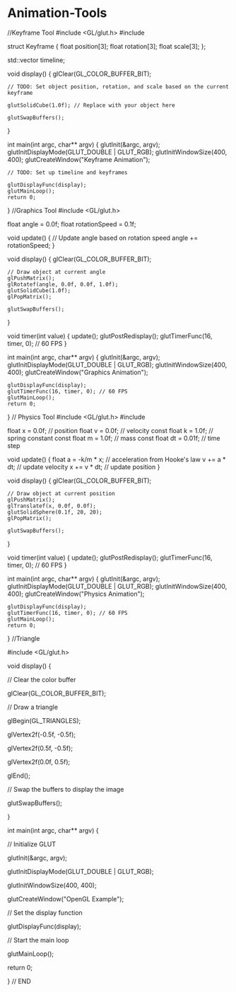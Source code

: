 # Animation-Tools
//Keyframe Tool
#include <GL/glut.h>
#include <vector>

struct Keyframe {
    float position[3];
    float rotation[3];
    float scale[3];
};

std::vector<Keyframe> timeline;

void display() {
    glClear(GL_COLOR_BUFFER_BIT);

    // TODO: Set object position, rotation, and scale based on the current keyframe

    glutSolidCube(1.0f); // Replace with your object here

    glutSwapBuffers();
}

int main(int argc, char** argv) {
    glutInit(&argc, argv);
    glutInitDisplayMode(GLUT_DOUBLE | GLUT_RGB);
    glutInitWindowSize(400, 400);
    glutCreateWindow("Keyframe Animation");

    // TODO: Set up timeline and keyframes

    glutDisplayFunc(display);
    glutMainLoop();
    return 0;
}
//Graphics Tool
#include <GL/glut.h>

float angle = 0.0f;
float rotationSpeed = 0.1f;

void update() {
    // Update angle based on rotation speed
    angle += rotationSpeed;
}

void display() {
    glClear(GL_COLOR_BUFFER_BIT);

    // Draw object at current angle
    glPushMatrix();
    glRotatef(angle, 0.0f, 0.0f, 1.0f);
    glutSolidCube(1.0f);
    glPopMatrix();

    glutSwapBuffers();
}

void timer(int value) {
    update();
    glutPostRedisplay();
    glutTimerFunc(16, timer, 0); // 60 FPS
}

int main(int argc, char** argv) {
    glutInit(&argc, argv);
    glutInitDisplayMode(GLUT_DOUBLE | GLUT_RGB);
    glutInitWindowSize(400, 400);
    glutCreateWindow("Graphics Animation");

    glutDisplayFunc(display);
    glutTimerFunc(16, timer, 0); // 60 FPS
    glutMainLoop();
    return 0;
}
// Physics Tool
#include <GL/glut.h>
#include <cmath>

float x = 0.0f; // position
float v = 0.0f; // velocity
const float k = 1.0f; // spring constant
const float m = 1.0f; // mass
const float dt = 0.01f; // time step

void update() {
    float a = -k/m * x; // acceleration from Hooke's law
    v += a * dt; // update velocity
    x += v * dt; // update position
}

void display() {
    glClear(GL_COLOR_BUFFER_BIT);

    // Draw object at current position
    glPushMatrix();
    glTranslatef(x, 0.0f, 0.0f);
    glutSolidSphere(0.1f, 20, 20);
    glPopMatrix();

    glutSwapBuffers();
}

void timer(int value) {
    update();
    glutPostRedisplay();
    glutTimerFunc(16, timer, 0); // 60 FPS
}

int main(int argc, char** argv) {
    glutInit(&argc, argv);
    glutInitDisplayMode(GLUT_DOUBLE | GLUT_RGB);
    glutInitWindowSize(400, 400);
    glutCreateWindow("Physics Animation");

    glutDisplayFunc(display);
    glutTimerFunc(16, timer, 0); // 60 FPS
    glutMainLoop();
    return 0;
}
//Triangle 

 #include <GL/glut.h>



void display() {

  // Clear the color buffer

  glClear(GL_COLOR_BUFFER_BIT);

  

  // Draw a triangle

  glBegin(GL_TRIANGLES);

  glVertex2f(-0.5f, -0.5f);

  glVertex2f(0.5f, -0.5f);

  glVertex2f(0.0f, 0.5f);

  glEnd();

  

  // Swap the buffers to display the image

  glutSwapBuffers();

}



int main(int argc, char** argv) {

  // Initialize GLUT

  glutInit(&argc, argv);

  glutInitDisplayMode(GLUT_DOUBLE | GLUT_RGB);

  glutInitWindowSize(400, 400);

  glutCreateWindow("OpenGL Example");



  // Set the display function

  glutDisplayFunc(display);



  // Start the main loop

  glutMainLoop();

  

  return 0;

}
    // END
